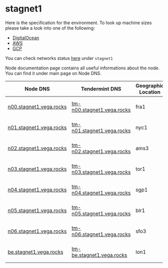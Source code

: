 # stagnet1

Here is the specification for the environment. To look up machine sizes please take a look into one of the following:

* [DigitalOcean](https://slugs.do-api.dev/)
* [AWS](https://aws.amazon.com/ec2/instance-types/)
* [GCP](https://gcpinstances.doit-intl.com/)

You can check networks status [here](https://stats.vega.trading/) under `stagnet1`

Node documentation page contains all useful informations about the node. You can find it under main page on Node DNS.

| Node DNS | Tendermint DNS | Geographic Location | Hardware Setup | Cloud |
| ----------------------------------------- | -------------- | ------------------- | -------------- | ----- |
| [n00.stagnet1.vega.rocks](https://n00.stagnet1.vega.rocks) | [tm-n00.stagnet1.vega.rocks](https://tm-n00.stagnet1.vega.rocks) | fra1 | s-4vcpu-8gb | do |
| [n01.stagnet1.vega.rocks](https://n01.stagnet1.vega.rocks) | [tm-n01.stagnet1.vega.rocks](https://tm-n01.stagnet1.vega.rocks) | nyc1 | s-4vcpu-8gb | do |
| [n02.stagnet1.vega.rocks](https://n02.stagnet1.vega.rocks) | [tm-n02.stagnet1.vega.rocks](https://tm-n02.stagnet1.vega.rocks) | ams3 | s-4vcpu-8gb | do |
| [n03.stagnet1.vega.rocks](https://n03.stagnet1.vega.rocks) | [tm-n03.stagnet1.vega.rocks](https://tm-n03.stagnet1.vega.rocks) | tor1 | s-4vcpu-8gb | do |
| [n04.stagnet1.vega.rocks](https://n04.stagnet1.vega.rocks) | [tm-n04.stagnet1.vega.rocks](https://tm-n04.stagnet1.vega.rocks) | sgp1 | s-4vcpu-8gb | do |
| [n05.stagnet1.vega.rocks](https://n05.stagnet1.vega.rocks) | [tm-n05.stagnet1.vega.rocks](https://tm-n05.stagnet1.vega.rocks) | blr1 | s-4vcpu-8gb | do |
| [n06.stagnet1.vega.rocks](https://n06.stagnet1.vega.rocks) | [tm-n06.stagnet1.vega.rocks](https://tm-n06.stagnet1.vega.rocks) | sfo3 | s-4vcpu-8gb | do |
| [be.stagnet1.vega.rocks](https://be.stagnet1.vega.rocks) | [tm-be.stagnet1.vega.rocks](https://tm-be.stagnet1.vega.rocks) | lon1 | s-4vcpu-8gb | do |
